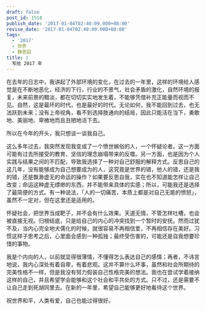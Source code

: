 ```yaml
---
draft: false
post_id: 1518
publish_date: '2017-01-04T02:40:09.000+08:00'
revise_date: '2017-01-04T02:40:09.000+08:00'
tags:
  - '2017'
  - 世界
  - 静思园
title: |
  写给 2017 年
---
```


在去年的日志中，我讲起了外部环境的变化，在过去的一年里，这样的环境给人感觉是在不断地恶化，经济的下行，行业的不景气，社会矛盾的激化，自然环境的报复，未来前景的黯淡，都在切切实实地发生着，不能够凭借补充正能量而视而不见。自然，这是最坏的时代，也是最好的时代。无论如何，我不能回到过去，也无法跃到未来；没有上帝视角，看不到选择肢通向的结局，因此只能活在当下，勇敢地、美丽地、卑微地而且丑陋地活下去。

所以在今年的开头，我只想谈一谈我自己。

这么多年过去，我突然发现我变成了一个愤世嫉俗的人，一个怀疑论者。这一方面可能有过去所接受的教育、坚信的理念崩塌带来的反噬。另一方面，也是因为个人实践与结果之间的不匹配，导致我选择了一种对自己舒服的解释方式。反思自己的这几年，没有能够成为自己想要成为的人，这究竟是世界的错，他人的错，还是我的错，还是飘渺虚无的命运的操作？如果要反思自我，实在也不知道能怎样让自己改变；命运这种虚无缥缈的东西，并不能带来具体的实感；所以，可能我还是选择了最简便的方式。有一种说法，「人的一切痛苦，本质上都是对自己无能的愤怒」，虽然不一定对，但在这里还是适用的。

怀疑社会，把世界当成靶子，并不会有什么效果。天道无情，不管怎样吐槽，也会被直接无视。归根结底，只是给自己的内心的冲突找到一个暂时的安抚。然而过犹不及，当内心完全地犬儒化的时候，就很容易不再相信爱，不再相信存在美好。习惯这样子思考之后，心里面会感到一种孤独；最终受伤害的，可能还是自我想要珍惜的事物。

我是个内向的人，以前就显得很薄情，不懂得怎么表达自己的感情；再者，不讳言地说，我内心深处有着自卑，有着悲观。这并不算什么坏事，虽然和社会所期待的完美性格不一样，但是我没有努力假装自己性格完美的想法。我也在尝试学着接纳这样的自己，并且希望学会能够和这个社会和平共处的方式。只不过，还是需要不让自己走到死胡同里去。在新的一年里，希望自己能够更好地看待这个世界。

祝世界和平，人类有爱，自己也能过得很好。
